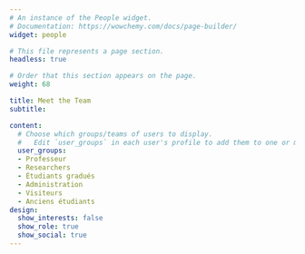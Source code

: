 ```yaml
---
# An instance of the People widget.
# Documentation: https://wowchemy.com/docs/page-builder/
widget: people

# This file represents a page section.
headless: true

# Order that this section appears on the page.
weight: 68

title: Meet the Team
subtitle:

content:
  # Choose which groups/teams of users to display.
  #   Edit `user_groups` in each user's profile to add them to one or more of these groups.
  user_groups:
  - Professeur
  - Researchers
  - Étudiants gradués
  - Administration
  - Visiteurs
  - Anciens étudiants
design:
  show_interests: false
  show_role: true
  show_social: true
---
```

